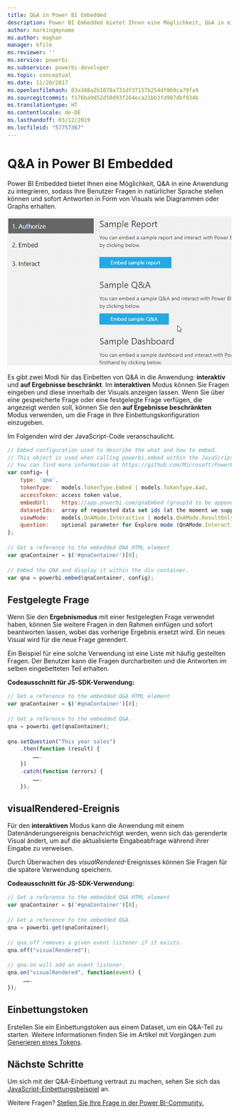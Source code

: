 ```yaml
---
title: Q&A in Power BI Embedded
description: Power BI Embedded bietet Ihnen eine Möglichkeit, Q&A in eine Anwendung zu integrieren, sodass Ihre Benutzer in natürlicher Sprache Fragen stellen können.
author: markingmyname
ms.author: maghan
manager: kfile
ms.reviewer: ''
ms.service: powerbi
ms.subservice: powerbi-developer
ms.topic: conceptual
ms.date: 11/20/2017
ms.openlocfilehash: 03a348a2b1078a731df37157b254df069ca79fa9
ms.sourcegitcommit: f176ba9d52d50d93f264eca21bb3fd987dbf934b
ms.translationtype: HT
ms.contentlocale: de-DE
ms.lasthandoff: 03/12/2019
ms.locfileid: "57757367"
---
```

# <a name="qa-in-power-bi-embedded"></a>Q&A in Power BI Embedded

Power BI Embedded bietet Ihnen eine Möglichkeit, Q&A in eine Anwendung zu integrieren, sodass Ihre Benutzer Fragen in natürlicher Sprache stellen können und sofort Antworten in Form von Visuals wie Diagrammen oder Graphs erhalten.

![Interaktive Q&A-Frage in einem eingebetteten Rahmen](media/qanda/embedded-qanda.gif)

Es gibt zwei Modi für das Einbetten von Q&A in die Anwendung: **interaktiv** und **auf Ergebnisse beschränkt**. Im **interaktiven** Modus können Sie Fragen eingeben und diese innerhalb der Visuals anzeigen lassen. Wenn Sie über eine gespeicherte Frage oder eine festgelegte Frage verfügen, die angezeigt werden soll, können Sie den **auf Ergebnisse beschränkten** Modus verwenden, um die Frage in Ihre Einbettungskonfiguration einzugeben.

Im Folgenden wird der JavaScript-Code veranschaulicht.

```javascript
// Embed configuration used to describe the what and how to embed.
// This object is used when calling powerbi.embed within the JavaScript API.
// You can find more information at https://github.com/Microsoft/PowerBI-JavaScript/wiki/Embed-Configuration-Details.
var config= {
    type: 'qna',
    tokenType:   models.TokenType.Embed | models.TokenType.Aad,
    accessToken: access token value,
    embedUrl:    https://app.powerbi.com/qnaEmbed (groupId to be appended as query parameter if required),
    datasetIds:  array of requested data set ids (at the moment we support only one dataset),
    viewMode:    models.QnAMode.Interactive | models.QnAMode.ResultOnly,
    question:    optional parameter for Explore mode (QnAMode.Interactive) and mandatory for Render Result mode (QnAMode.ResultOnly)
};

// Get a reference to the embedded QNA HTML element
var qnaContainer = $('#qnaContainer')[0];

// Embed the QNA and display it within the div container.
var qna = powerbi.embed(qnaContainer, config);
```

## <a name="set-question"></a>Festgelegte Frage

Wenn Sie den **Ergebnismodus** mit einer festgelegten Frage verwendet haben, können Sie weitere Fragen in den Rahmen einfügen und sofort beantworten lassen, wobei das vorherige Ergebnis ersetzt wird. Ein neues Visual wird für die neue Frage gerendert.

Ein Beispiel für eine solche Verwendung ist eine Liste mit häufig gestellten Fragen. Der Benutzer kann die Fragen durcharbeiten und die Antworten im selben eingebetteten Teil erhalten.

**Codeausschnitt für JS-SDK-Verwendung:**  

```javascript
// Get a reference to the embedded Q&A HTML element
var qnaContainer = $('#qnaContainer')[0];

// Get a reference to the embedded Q&A.
qna = powerbi.get(qnaContainer);

qna.setQuestion("This year sales")
    .then(function (result) {
        …….
    })
    .catch(function (errors) {
        …….
    });
```

## <a name="visual-rendered-event"></a>visualRendered-Ereignis

Für den **interaktiven** Modus kann die Anwendung mit einem Datenänderungsereignis benachrichtigt werden, wenn sich das gerenderte Visual ändert, um auf die aktualisierte Eingabeabfrage während ihrer Eingabe zu verweisen.

Durch Überwachen des *visualRendered*-Ereignisses können Sie Fragen für die spätere Verwendung speichern. 

**Codeausschnitt für JS-SDK-Verwendung:**  

```javascript
// Get a reference to the embedded Q&A HTML element
var qnaContainer = $('#qnaContainer')[0];

// Get a reference to the embedded Q&A.
qna = powerbi.get(qnaContainer);

// qna.off removes a given event listener if it exists.
qna.off("visualRendered");

// qna.on will add an event listener.
qna.on("visualRendered", function(event) {
     …….
});
```

## <a name="embed-token"></a>Einbettungstoken

Erstellen Sie ein Einbettungstoken aus einem Dataset, um ein Q&A-Teil zu starten. Weitere Informationen finden Sie im Artikel mit Vorgängen zum [Generieren eines Tokens](https://docs.microsoft.com/rest/api/power-bi/embedtoken).

## <a name="next-steps"></a>Nächste Schritte

Um sich mit der Q&A-Einbettung vertraut zu machen, sehen Sie sich das [JavaScript-Einbettungsbeispiel](https://microsoft.github.io/PowerBI-JavaScript/demo/) an.

Weitere Fragen? [Stellen Sie Ihre Frage in der Power BI-Community.](http://community.powerbi.com/)
